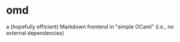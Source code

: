omd
===

a (hopefully efficient) Markdown frontend in "simple OCaml" (i.e., no external dependencies)  
